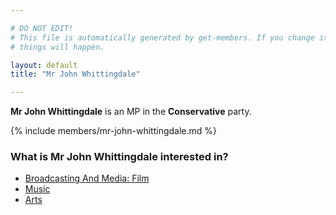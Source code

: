 ```yaml
---

# DO NOT EDIT!
# This file is automatically generated by get-members. If you change it, bad
# things will happen.

layout: default
title: "Mr John Whittingdale"

---
```


**Mr John Whittingdale** is an MP in the **Conservative** party.

{% include members/mr-john-whittingdale.md %}

### What is Mr John Whittingdale interested in?


* [Broadcasting And Media: Film](/interests/broadcasting-and-media-film.html)
* [Music](/interests/music.html)
* [Arts](/interests/arts.html)

